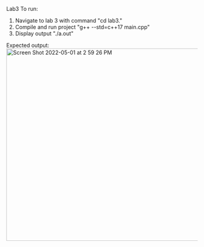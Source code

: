 Lab3 
To run:
1. Navigate to lab 3 with command "cd lab3."
2. Compile and run project "g++ --std=c++17 main.cpp"
3. Display output "./a.out" 

Expected output:
<img width="506" alt="Screen Shot 2022-05-01 at 2 59 26 PM" src="https://user-images.githubusercontent.com/75391618/166160874-5397aabb-dbc9-484f-92e2-b75790daeafd.png">
